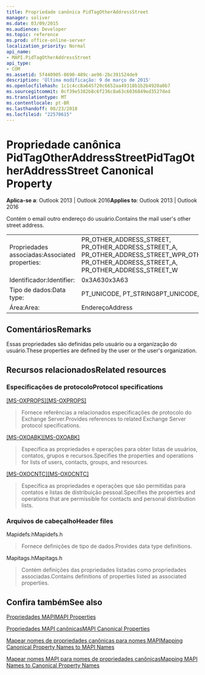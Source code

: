 ```yaml
---
title: Propriedade canônica PidTagOtherAddressStreet
manager: soliver
ms.date: 03/09/2015
ms.audience: Developer
ms.topic: reference
ms.prod: office-online-server
localization_priority: Normal
api_name:
- MAPI.PidTagOtherAddressStreet
api_type:
- COM
ms.assetid: 5f440905-8690-489c-ae96-2bc391524de9
description: 'Última modificação: 9 de março de 2015'
ms.openlocfilehash: 1c1c4cc8a645720c6652aa49318b1b2b4920a0b7
ms.sourcegitcommit: 0cf39e5382b8c6f236c8a63c6036849ed3527ded
ms.translationtype: MT
ms.contentlocale: pt-BR
ms.lasthandoff: 08/23/2018
ms.locfileid: "22570615"
---
```

# <a name="pidtagotheraddressstreet-canonical-property"></a><span data-ttu-id="3bc31-103">Propriedade canônica PidTagOtherAddressStreet</span><span class="sxs-lookup"><span data-stu-id="3bc31-103">PidTagOtherAddressStreet Canonical Property</span></span>

  
  
<span data-ttu-id="3bc31-104">**Aplica-se a**: Outlook 2013 | Outlook 2016</span><span class="sxs-lookup"><span data-stu-id="3bc31-104">**Applies to**: Outlook 2013 | Outlook 2016</span></span> 
  
<span data-ttu-id="3bc31-105">Contém o email outro endereço do usuário.</span><span class="sxs-lookup"><span data-stu-id="3bc31-105">Contains the mail user's other street address.</span></span>
  
|||
|:-----|:-----|
|<span data-ttu-id="3bc31-106">Propriedades associadas:</span><span class="sxs-lookup"><span data-stu-id="3bc31-106">Associated properties:</span></span>  <br/> |<span data-ttu-id="3bc31-107">PR_OTHER_ADDRESS_STREET, PR_OTHER_ADDRESS_STREET_A, PR_OTHER_ADDRESS_STREET_W</span><span class="sxs-lookup"><span data-stu-id="3bc31-107">PR_OTHER_ADDRESS_STREET, PR_OTHER_ADDRESS_STREET_A, PR_OTHER_ADDRESS_STREET_W</span></span>  <br/> |
|<span data-ttu-id="3bc31-108">Identificador:</span><span class="sxs-lookup"><span data-stu-id="3bc31-108">Identifier:</span></span>  <br/> |<span data-ttu-id="3bc31-109">0x3A63</span><span class="sxs-lookup"><span data-stu-id="3bc31-109">0x3A63</span></span>  <br/> |
|<span data-ttu-id="3bc31-110">Tipo de dados:</span><span class="sxs-lookup"><span data-stu-id="3bc31-110">Data type:</span></span>  <br/> |<span data-ttu-id="3bc31-111">PT_UNICODE, PT_STRING8</span><span class="sxs-lookup"><span data-stu-id="3bc31-111">PT_UNICODE, PT_STRING8</span></span>  <br/> |
|<span data-ttu-id="3bc31-112">Área:</span><span class="sxs-lookup"><span data-stu-id="3bc31-112">Area:</span></span>  <br/> |<span data-ttu-id="3bc31-113">Endereço</span><span class="sxs-lookup"><span data-stu-id="3bc31-113">Address</span></span>  <br/> |
   
## <a name="remarks"></a><span data-ttu-id="3bc31-114">Comentários</span><span class="sxs-lookup"><span data-stu-id="3bc31-114">Remarks</span></span>

<span data-ttu-id="3bc31-115">Essas propriedades são definidas pelo usuário ou a organização do usuário.</span><span class="sxs-lookup"><span data-stu-id="3bc31-115">These properties are defined by the user or the user's organization.</span></span>
  
## <a name="related-resources"></a><span data-ttu-id="3bc31-116">Recursos relacionados</span><span class="sxs-lookup"><span data-stu-id="3bc31-116">Related resources</span></span>

### <a name="protocol-specifications"></a><span data-ttu-id="3bc31-117">Especificações de protocolo</span><span class="sxs-lookup"><span data-stu-id="3bc31-117">Protocol specifications</span></span>

<span data-ttu-id="3bc31-118">[[MS-OXPROPS]](http://msdn.microsoft.com/library/f6ab1613-aefe-447d-a49c-18217230b148%28Office.15%29.aspx)</span><span class="sxs-lookup"><span data-stu-id="3bc31-118">[[MS-OXPROPS]](http://msdn.microsoft.com/library/f6ab1613-aefe-447d-a49c-18217230b148%28Office.15%29.aspx)</span></span>
  
> <span data-ttu-id="3bc31-119">Fornece referências a relacionados especificações de protocolo do Exchange Server.</span><span class="sxs-lookup"><span data-stu-id="3bc31-119">Provides references to related Exchange Server protocol specifications.</span></span>
    
<span data-ttu-id="3bc31-120">[[MS-OXOABK]](http://msdn.microsoft.com/library/f4cf9b4c-9232-4506-9e71-2270de217614%28Office.15%29.aspx)</span><span class="sxs-lookup"><span data-stu-id="3bc31-120">[[MS-OXOABK]](http://msdn.microsoft.com/library/f4cf9b4c-9232-4506-9e71-2270de217614%28Office.15%29.aspx)</span></span>
  
> <span data-ttu-id="3bc31-121">Especifica as propriedades e operações para obter listas de usuários, contatos, grupos e recursos.</span><span class="sxs-lookup"><span data-stu-id="3bc31-121">Specifies the properties and operations for lists of users, contacts, groups, and resources.</span></span>
    
<span data-ttu-id="3bc31-122">[[MS-OXOCNTC]](http://msdn.microsoft.com/library/9b636532-9150-4836-9635-9c9b756c9ccf%28Office.15%29.aspx)</span><span class="sxs-lookup"><span data-stu-id="3bc31-122">[[MS-OXOCNTC]](http://msdn.microsoft.com/library/9b636532-9150-4836-9635-9c9b756c9ccf%28Office.15%29.aspx)</span></span>
  
> <span data-ttu-id="3bc31-123">Especifica as propriedades e operações que são permitidas para contatos e listas de distribuição pessoal.</span><span class="sxs-lookup"><span data-stu-id="3bc31-123">Specifies the properties and operations that are permissible for contacts and personal distribution lists.</span></span>
    
### <a name="header-files"></a><span data-ttu-id="3bc31-124">Arquivos de cabeçalho</span><span class="sxs-lookup"><span data-stu-id="3bc31-124">Header files</span></span>

<span data-ttu-id="3bc31-125">Mapidefs.h</span><span class="sxs-lookup"><span data-stu-id="3bc31-125">Mapidefs.h</span></span>
  
> <span data-ttu-id="3bc31-126">Fornece definições de tipo de dados.</span><span class="sxs-lookup"><span data-stu-id="3bc31-126">Provides data type definitions.</span></span>
    
<span data-ttu-id="3bc31-127">Mapitags.h</span><span class="sxs-lookup"><span data-stu-id="3bc31-127">Mapitags.h</span></span>
  
> <span data-ttu-id="3bc31-128">Contém definições das propriedades listadas como propriedades associadas.</span><span class="sxs-lookup"><span data-stu-id="3bc31-128">Contains definitions of properties listed as associated properties.</span></span>
    
## <a name="see-also"></a><span data-ttu-id="3bc31-129">Confira também</span><span class="sxs-lookup"><span data-stu-id="3bc31-129">See also</span></span>



[<span data-ttu-id="3bc31-130">Propriedades MAPI</span><span class="sxs-lookup"><span data-stu-id="3bc31-130">MAPI Properties</span></span>](mapi-properties.md)
  
[<span data-ttu-id="3bc31-131">Propriedades MAPI canônicas</span><span class="sxs-lookup"><span data-stu-id="3bc31-131">MAPI Canonical Properties</span></span>](mapi-canonical-properties.md)
  
[<span data-ttu-id="3bc31-132">Mapear nomes de propriedades canônicas para nomes MAPI</span><span class="sxs-lookup"><span data-stu-id="3bc31-132">Mapping Canonical Property Names to MAPI Names</span></span>](mapping-canonical-property-names-to-mapi-names.md)
  
[<span data-ttu-id="3bc31-133">Mapear nomes MAPI para nomes de propriedades canônicas</span><span class="sxs-lookup"><span data-stu-id="3bc31-133">Mapping MAPI Names to Canonical Property Names</span></span>](mapping-mapi-names-to-canonical-property-names.md)

